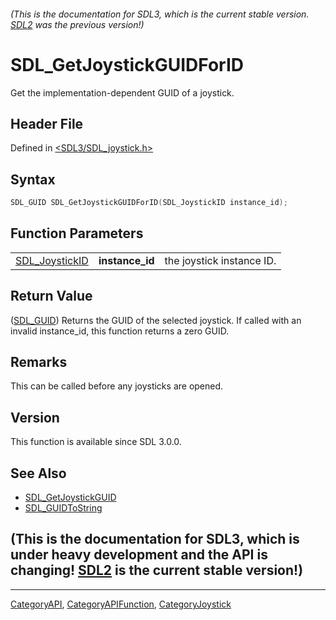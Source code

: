 ###### (This is the documentation for SDL3, which is the current stable version. [SDL2](https://wiki.libsdl.org/SDL2/) was the previous version!)
# SDL_GetJoystickGUIDForID

Get the implementation-dependent GUID of a joystick.

## Header File

Defined in [<SDL3/SDL_joystick.h>](https://github.com/libsdl-org/SDL/blob/main/include/SDL3/SDL_joystick.h)

## Syntax

```c
SDL_GUID SDL_GetJoystickGUIDForID(SDL_JoystickID instance_id);
```

## Function Parameters

|                                  |                 |                           |
| -------------------------------- | --------------- | ------------------------- |
| [SDL_JoystickID](SDL_JoystickID) | **instance_id** | the joystick instance ID. |

## Return Value

([SDL_GUID](SDL_GUID)) Returns the GUID of the selected joystick. If called
with an invalid instance_id, this function returns a zero GUID.

## Remarks

This can be called before any joysticks are opened.

## Version

This function is available since SDL 3.0.0.

## See Also

- [SDL_GetJoystickGUID](SDL_GetJoystickGUID)
- [SDL_GUIDToString](SDL_GUIDToString)


## (This is the documentation for SDL3, which is under heavy development and the API is changing! [SDL2](https://wiki.libsdl.org/SDL2/) is the current stable version!)



----
[CategoryAPI](CategoryAPI), [CategoryAPIFunction](CategoryAPIFunction), [CategoryJoystick](CategoryJoystick)

